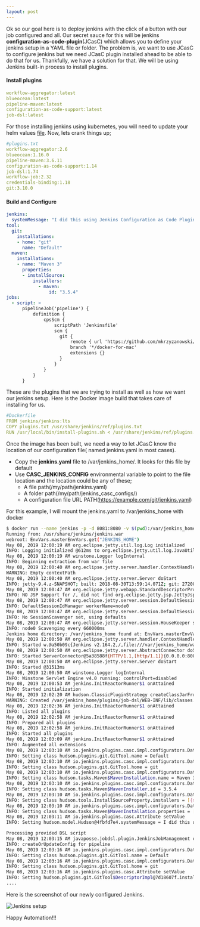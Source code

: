 ```yaml
---
layout: post
---
```

Ok so our goal here is to deploy jenkins with the click of a button with our job configured and all. Our secret sauce for this will be jenkins **configuration-as-code-plugin**(JCasC) which allows you to define your jenkins setup in a YAML file or folder.
The problem is,  we want to use JCasC to configure jenkins but we need JCasC plugin installed ahead to be able to do that for us. Thankfully, we have a solution for that. We will be using Jenkins built-in process to install plugins.

#### Install plugins

```yaml
workflow-aggregator:latest
blueocean:latest
pipeline-maven:latest
configuration-as-code-support:latest
job-dsl:latest
```
For those installing jenkins using kubernetes, you will need to update your helm values [file](https://github.com/jenkinsci/configuration-as-code-plugin/tree/master/demos/kubernetes-helm). Now, lets crank things up;
```yaml
#plugins.txt
workflow-aggregator:2.6
blueocean:1.16.0
pipeline-maven:3.6.11
configuration-as-code-support:1.14
job-dsl:1.74
workflow-job:2.32
credentials-binding:1.18
git:3.10.0
```

#### Build and Configure
```yaml
jenkins:
  systemMessage: "I did this using Jenkins Configuration as Code Plugin \n\n"
tool:
  git:
    installations:
    - home: "git"
      name: "Default"
  maven:
    installations:
    - name: "Maven 3"
      properties:
      - installSource:
          installers:
            - maven:
                id: "3.5.4"
jobs:
  - script: >
      pipelineJob('pipeline') {
          definition {
              cpsScm {
                  scriptPath 'Jenkinsfile'
                  scm {
                    git {
                        remote { url 'https://github.com/mkrzyzanowski/blog-001.git' }
                        branch '*/docker-for-mac'
                        extensions {}
                    }
                  }
              }
          }
      }
```
These are the plugins that we are trying to install as well as how we want our jenkins setup. Here is the Docker image build that takes care of installing  for us.
```yaml
#Dockerfile
FROM jenkins/jenkins:lts
COPY plugins.txt /usr/share/jenkins/ref/plugins.txt
RUN /usr/local/bin/install-plugins.sh < /usr/share/jenkins/ref/plugins.txt
```
Once the  image has been built, we need a way to let JCasC know the location of our configuration file( named jenkins.yaml in most cases).

+ Copy the **jenkins.yaml** file to /var/jenkins_home/. It looks for this file by default
+ Use **CASC_JENKINS_CONFIG** environmental variable to point to the file location and the location could be any of these;
    *  A  file path(/my/path/jenkins.yaml)
    *  A folder path(/my/path/jenkins_casc_configs/)
    *  A configuration file URL PATH(https://example.com/git/jenkins.yaml)

For this example, I will mount the jenkins.yaml to /var/jenkins_home with docker

```bash
$ docker run --name jenkins -p -d 8081:8080 -v $(pwd):/var/jenkins_home my_jenkins_image
Running from: /usr/share/jenkins/jenkins.war
webroot: EnvVars.masterEnvVars.get("JENKINS_HOME")
May 08, 2019 12:00:19 AM org.eclipse.jetty.util.log.Log initialized
INFO: Logging initialized @612ms to org.eclipse.jetty.util.log.JavaUtilLog
May 08, 2019 12:00:19 AM winstone.Logger logInternal
INFO: Beginning extraction from war file
May 08, 2019 12:00:40 AM org.eclipse.jetty.server.handler.ContextHandler setContextPath
WARNING: Empty contextPath
May 08, 2019 12:00:40 AM org.eclipse.jetty.server.Server doStart
INFO: jetty-9.4.z-SNAPSHOT; built: 2018-08-30T13:59:14.071Z; git: 27208684755d94a92186989f695db2d7b21ebc51; jvm 1.8.0_212-8u212-b01-1~deb9u1-b01
May 08, 2019 12:00:47 AM org.eclipse.jetty.webapp.StandardDescriptorProcessor visitServlet
INFO: NO JSP Support for /, did not find org.eclipse.jetty.jsp.JettyJspServlet
May 08, 2019 12:00:47 AM org.eclipse.jetty.server.session.DefaultSessionIdManager doStart
INFO: DefaultSessionIdManager workerName=node0
May 08, 2019 12:00:47 AM org.eclipse.jetty.server.session.DefaultSessionIdManager doStart
INFO: No SessionScavenger set, using defaults
May 08, 2019 12:00:47 AM org.eclipse.jetty.server.session.HouseKeeper startScavenging
INFO: node0 Scavenging every 660000ms
Jenkins home directory: /var/jenkins_home found at: EnvVars.masterEnvVars.get("JENKINS_HOME")
May 08, 2019 12:00:50 AM org.eclipse.jetty.server.handler.ContextHandler doStart
INFO: Started w.@a50b09c{Jenkins v2.164.2,/,file:///var/jenkins_home/war/,AVAILABLE}{/var/jenkins_home/war}
May 08, 2019 12:00:50 AM org.eclipse.jetty.server.AbstractConnector doStart
INFO: Started ServerConnector@5a38588f{HTTP/1.1,[http/1.1]}{0.0.0.0:8080}
May 08, 2019 12:00:50 AM org.eclipse.jetty.server.Server doStart
INFO: Started @31513ms
May 08, 2019 12:00:50 AM winstone.Logger logInternal
INFO: Winstone Servlet Engine v4.0 running: controlPort=disabled
May 08, 2019 12:00:53 AM jenkins.InitReactorRunner$1 onAttained
INFO: Started initialization
May 08, 2019 12:02:20 AM hudson.ClassicPluginStrategy createClassJarFromWebInfClasses
WARNING: Created /var/jenkins_home/plugins/job-dsl/WEB-INF/lib/classes.jar; update plugin to a version created with a newer harness
May 08, 2019 12:02:36 AM jenkins.InitReactorRunner$1 onAttained
INFO: Listed all plugins
May 08, 2019 12:02:58 AM jenkins.InitReactorRunner$1 onAttained
INFO: Prepared all plugins
May 08, 2019 12:02:58 AM jenkins.InitReactorRunner$1 onAttained
INFO: Started all plugins
May 08, 2019 12:03:09 AM jenkins.InitReactorRunner$1 onAttained
INFO: Augmented all extensions
May 08, 2019 12:03:10 AM io.jenkins.plugins.casc.impl.configurators.DataBoundConfigurator tryConstructor
INFO: Setting class hudson.plugins.git.GitTool.name = Default
May 08, 2019 12:03:10 AM io.jenkins.plugins.casc.impl.configurators.DataBoundConfigurator tryConstructor
INFO: Setting class hudson.plugins.git.GitTool.home = git
May 08, 2019 12:03:10 AM io.jenkins.plugins.casc.impl.configurators.DataBoundConfigurator tryConstructor
INFO: Setting class hudson.tasks.Maven$MavenInstallation.name = Maven 3
May 08, 2019 12:03:10 AM io.jenkins.plugins.casc.impl.configurators.DataBoundConfigurator tryConstructor
INFO: Setting class hudson.tasks.Maven$MavenInstaller.id = 3.5.4
May 08, 2019 12:03:10 AM io.jenkins.plugins.casc.impl.configurators.DataBoundConfigurator tryConstructor
INFO: Setting class hudson.tools.InstallSourceProperty.installers = [{maven={}}]
May 08, 2019 12:03:10 AM io.jenkins.plugins.casc.impl.configurators.DataBoundConfigurator tryConstructor
INFO: Setting class hudson.tasks.Maven$MavenInstallation.properties = [{installSource={}}]
May 08, 2019 12:03:11 AM io.jenkins.plugins.casc.Attribute setValue
INFO: Setting hudson.model.Hudson@4fbfd7e4.systemMessage = I did this using Jenkins Configuration as Code Plugin 

Processing provided DSL script
May 08, 2019 12:03:15 AM javaposse.jobdsl.plugin.JenkinsJobManagement createOrUpdateConfig
INFO: createOrUpdateConfig for pipeline
May 08, 2019 12:03:16 AM io.jenkins.plugins.casc.impl.configurators.DataBoundConfigurator tryConstructor
INFO: Setting class hudson.plugins.git.GitTool.name = Default
May 08, 2019 12:03:16 AM io.jenkins.plugins.casc.impl.configurators.DataBoundConfigurator tryConstructor
INFO: Setting class hudson.plugins.git.GitTool.home = git
May 08, 2019 12:03:16 AM io.jenkins.plugins.casc.Attribute setValue
INFO: Setting hudson.plugins.git.GitTool$DescriptorImpl@7d18607f.installations = [GitTool[Default]]
....

```
Here is the screenshot of our newly configured Jenkins.

![Jenkins setup](https://thepracticaldev.s3.amazonaws.com/i/j2bb528d06hramjrlhrf.png)

Happy Automation!!!
